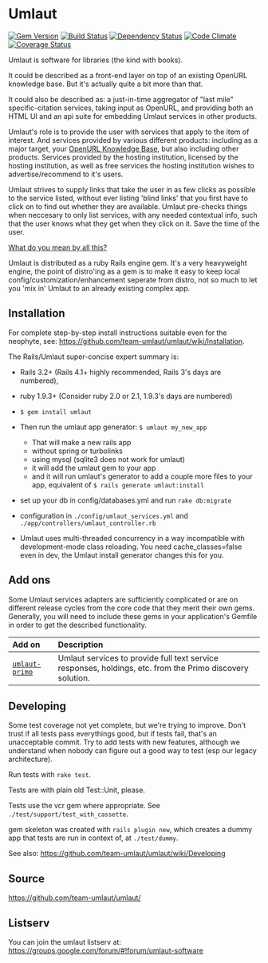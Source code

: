 # Umlaut
[![Gem Version](https://badge.fury.io/rb/umlaut.png)](http://badge.fury.io/rb/umlaut)
[![Build Status](https://secure.travis-ci.org/team-umlaut/umlaut.png)](http://travis-ci.org/team-umlaut/umlaut)
[![Dependency Status](https://gemnasium.com/team-umlaut/umlaut.png)](https://gemnasium.com/team-umlaut/umlaut)
[![Code Climate](https://codeclimate.com/github/team-umlaut/umlaut.png)](https://codeclimate.com/github/team-umlaut/umlaut)
[![Coverage Status](https://coveralls.io/repos/team-umlaut/umlaut/badge.png?branch=master)](https://coveralls.io/r/team-umlaut/umlaut)
<!--[![Security Status](http://rails-brakeman.com/team-umlaut/umlaut.png)](http://rails-brakeman.com/team-umlaut/umlaut)-->

Umlaut is software for libraries (the kind with books). 

It could be described as a front-end layer on top of an existing OpenURL 
knowledge base. But it's actually quite a bit more than that. 

It could also be described as: a just-in-time aggregator of  "last mile" 
specific-citation services, taking input as OpenURL, and providing both an 
HTML UI and an api suite for embedding Umlaut services in other products. 

Umlaut's role is to provide the user with services that apply to the item of interest. 
And services provided by various different products: including as a major target, your
[OpenURL Knowledge Base](http://en.wikipedia.org/wiki/OpenURL_knowledge_base), but also
including other products. Services provided by the hosting institution, licensed by the 
hosting institution, as well as free services the hosting institution wishes to 
advertise/recommend to it's users.

Umlaut strives to supply links that take the user in as few clicks as possible to the service listed, without ever listing 'blind links' that you first have to click on to find out whether they are available. Umlaut pre-checks things when neccesary to only list services, with any needed contextual info, such that the user knows what they get when they click on it. Save the time of the user.

[What do you mean by all this?](https://github.com/team-umlaut/umlaut/wiki/What-is-Umlaut-anyway%3F)

Umlaut is distributed as a ruby Rails engine gem. It's a very heavyweight engine,
the point of distro'ing as a gem is to make it easy to keep local 
config/customization/enhancement seperate from distro, not so much to let you
'mix in' Umlaut to an already existing complex app. 


## Installation

For complete step-by-step install instructions suitable even for the neophyte, see:
https://github.com/team-umlaut/umlaut/wiki/Installation. 

The Rails/Umlaut super-concise expert summary is:

* Rails 3.2+ (Rails 4.1+ highly recommended, Rails 3's days are numbered), 
* ruby 1.9.3+ (Consider ruby 2.0 or 2.1, 1.9.3's days are numbered)

* `$ gem install umlaut`
* Then run the umlaut app generator:  `$ umlaut my_new_app`
  * That will make a new rails app
  * without spring or turbolinks
  * using mysql (sqlite3 does not work for umlaut)
  * it will add the umlaut gem to your app
  * and it will run umlaut's generator to add a couple more files to your app, equivalent of `$ rails generate umlaut:install`

* set up your db in config/databases.yml and run `rake db:migrate`
* configuration in `./config/umlaut_services.yml` and `./app/controllers/umlaut_controller.rb` 

* Umlaut uses multi-threaded concurrency in a way incompatible with development-mode class reloading. You need cache_classes=false even in dev, the Umlaut install generator changes this for you.

## Add ons
Some Umlaut services adapters are sufficiently complicated or are on different release cycles 
from the core code that they merit their own gems. Generally, you will need to include these gems 
in your application's Gemfile in order to get the described functionality.

| Add on | Description |
|:---|:---|
| [`umlaut-primo`](https://github.com/team-umlaut/umlaut-primo) | Umlaut services to provide full text service responses, holdings, etc. from the Primo discovery solution. |


## Developing

Some test coverage not yet complete, but we're trying to improve. Don't trust
if all tests pass everythings good, but if tests fail, that's an unacceptable
commit. Try to add tests with new features, although we understand when
nobody can figure out a good way to test (esp our legacy architecture). 

Run tests with `rake test`. 

Tests are with plain old Test::Unit, please. 

Tests use the vcr gem where appropriate. See `./test/support/test_with_cassette`.

gem skeleton was created with `rails plugin new`, which creates a dummy app
that tests are run in context of, at `./test/dummy`. 

See also: https://github.com/team-umlaut/umlaut/wiki/Developing

## Source

https://github.com/team-umlaut/umlaut/

## Listserv

You can join the umlaut listserv at:
https://groups.google.com/forum/#!forum/umlaut-software

